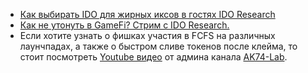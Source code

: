 
- [Как выбирать IDO для жирных иксов в гостях IDO Research](https://www.youtube.com/watch?v=rzBaVCjdIbs&list=LL&index=1)
- [Как не утонуть в GameFi? Стрим с IDO Research.](https://www.youtube.com/watch?v=jTgk-uz5GLM&list=LL&index=2&t=1938s)
- Если хотите узнать о фишках участия в FCFS на различных лаунчпадах, а также о быстром сливе токенов после клейма, то стоит посмотреть [Youtube видео](https://www.youtube.com/watch?v=FXi9xnmRHJQ) от админа канала [AK74-Lab](https://t.me/ak74lab).